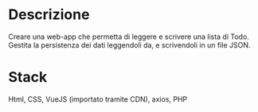 # Descrizione
Creare una web-app che permetta di leggere e scrivere una lista di Todo.
Gestita la persistenza dei dati leggendoli da, e scrivendoli in un file JSON.
# Stack
Html, CSS, VueJS (importato tramite CDN), axios, PHP
